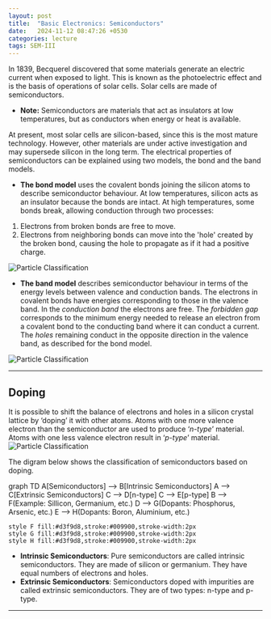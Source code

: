 ```yaml
---
layout: post
title:  "Basic Electronics: Semiconductors"
date:   2024-11-12 08:47:26 +0530
categories: lecture
tags: SEM-III
---
```


In 1839, Becquerel discovered that some materials generate an electric current when exposed to light. This is known as the photoelectric effect and is the basis of operations of solar cells. Solar cells are made of semiconductors. 
- **Note:** Semiconductors are materials that act as insulators at low temperatures, but as conductors when energy or heat is available. 

At present, most solar cells are silicon-based, since this is the most mature technology. However, other materials are under active investigation and may supersede silicon in the long term. The electrical properties of semiconductors can be explained using two models, the bond and the band models.
- **The bond model** uses the covalent bonds joining the silicon atoms to describe semiconductor behaviour. At low temperatures, silicon acts as an insulator because the bonds are intact. At high temperatures, some bonds break, allowing conduction through two processes:
1. Electrons from broken bonds are free to move.
2. Electrons from neighboring bonds can move into the 'hole' created by the broken bond, causing the hole to propagate as if it had a positive charge.

<img src="/SKMU/assets/images/Electronics/Bond.jpeg" alt="Particle Classification" class="my-custom-class" style="max-width:100%; height:auto;">

- **The band model** describes semiconductor behaviour in terms of the energy levels between valence and conduction bands. The electrons in covalent bonds have energies corresponding to those in the valence
band. In the *conduction band* the electrons are free. The *forbidden gap* corresponds to the minimum energy needed to release an electron from a covalent bond to the conducting band where it can conduct a current. The *holes* remaining conduct in the opposite direction in the valence band, as described for the bond model. 

<img src="/SKMU/assets/images/Electronics/Band.jpeg" alt="Particle Classification" class="my-custom-class" style="max-width:100%; height:auto;">

---

## Doping
It is possible to shift the balance of electrons and holes in a silicon crystal lattice by ‘doping’ it with other atoms. Atoms with one more valence electron than the semiconductor are used to produce ‘*n-type*’ material. Atoms with one less valence electron result in ‘*p-type*’ material.
<img src="/SKMU/assets/images/Electronics/Doping.jpeg" alt="Particle Classification" class="my-custom-class" style="max-width:100%; height:auto;">

The digram below shows the classification of semiconductors based on doping.
<div class="mermaid">
graph TD
    A[Semiconductors] --> B[Intrinsic Semiconductors]
    A --> C[Extrinsic Semiconductors]
    C --> D[n-type]
    C --> E[p-type]
    B --> F(Example: Sillicon, Germanium, etc.)
    D --> G(Dopants: Phosphorus, Arsenic, etc.)
    E --> H(Dopants: Boron, Aluminium, etc.)

    style F fill:#d3f9d8,stroke:#009900,stroke-width:2px
    style G fill:#d3f9d8,stroke:#009900,stroke-width:2px
    style H fill:#d3f9d8,stroke:#009900,stroke-width:2px
</div>

- **Intrinsic Semiconductors**: Pure semiconductors are called intrinsic semiconductors. They are made of silicon or germanium. They have equal numbers of electrons and holes.
- **Extrinsic Semiconductors**: Semiconductors doped with impurities are called extrinsic semiconductors. They are of two types: n-type and p-type.

---

